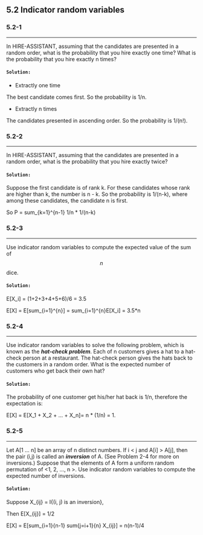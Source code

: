 ## 5.2 Indicator random variables

### 5.2-1
***
In HIRE-ASSISTANT, assuming that the candidates are presented in a random order, what is the probability that you hire exactly 
one time? What is the probability that you hire exactly n times?

#### `Solution:`
* Extractly one time

The best candidate comes first. So the probability is 1/n.

* Extractly n times

The candidates presented in ascending order. So the probability is 1/(n!).

### 5.2-2
***
In HIRE-ASSISTANT, assuming that the candidates are presented in a random order, what is the probability that you hire exactly twice?

#### `Solution:`
Suppose the first candidate is of rank k. For these candidates whose rank are higher than k, the number is n - k. So the probability 
is 1/(n-k), where among these candidates, the candidate n is  first.

So P = sum_{k=1}^{n-1} 1/n * 1/(n-k) 

### 5.2-3
***
Use indicator random variables to compute the expected value of the sum of $$n$$ dice.

#### `Solution:`
E[X_i] = (1+2+3+4+5+6)/6 = 3.5

E[X] = E[sum_{i=1}^{n}] = sum_{i=1}^{n}E[X_i] = 3.5*n

### 5.2-4
***
Use indicator random variables to solve the following problem, which is known as the __*hat-check problem*__. Each of n customers 
gives a hat to a hat-check person at a restaurant. The hat-check person gives the hats back to the customers in a random order. 
What is the expected number of customers who get back their own hat?

#### `Solution:`
The probability of one customer get his/her hat back is 1/n, therefore the expectation is:

E[X] = E[X_1 + X_2 + ... + X_n]= n * (1/n) = 1.

### 5.2-5
***
Let A[1 ... n] be an array of n distinct numbers. If i < j and A[i] > A[j], then the pair (i,j) is called an __*inversion*__ 
of A. (See Problem 2-4 for more on inversions.) Suppose that the elements of A form a uniform random permutation of 
<1, 2, ..., n >. Use indicator random variables to compute the expected number of inversions.

#### `Solution:`
Suppose X_{ij} = I{(i, j)  is an inversion},

Then E[X_{ij}] = 1/2

E[X] = E[sum_{i=1}{n-1} sum{j=i+1}{n} X_{ij}] = n(n-1)/4
